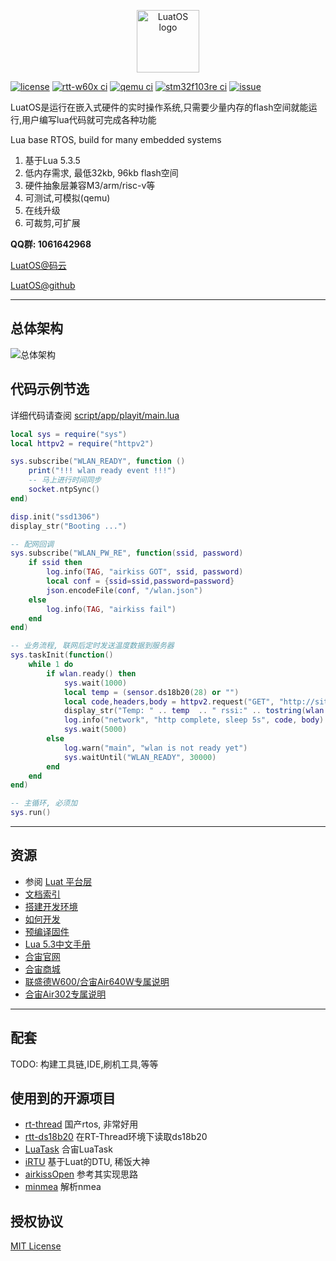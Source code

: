 <p align="center"><a href="#" target="_blank" rel="noopener noreferrer"><img width="100" src="logo.jpg" alt="LuatOS logo"></a></p>

[![license](https://img.shields.io/github/license/openLuat/LuatOS)](/LICENSE)
[![rtt-w60x ci](https://github.com/openLuat/LuatOS/workflows/rtt-w60x/badge.svg)](https://github.com/openLuat/LuatOS/actions?query=workflow%3Artt-w60x)
[![qemu ci](https://github.com/openLuat/LuatOS/workflows/qemu-vexpress-a9/badge.svg)](https://github.com/openLuat/LuatOS/actions?query=workflow%3Aqemu-vexpress-a9)
[![stm32f103re ci](https://github.com/openLuat/LuatOS/workflows/stm32f103re/badge.svg)](https://github.com/openLuat/LuatOS/actions?query=workflow%3Astm32f103re)
[![issue](https://img.shields.io/github/issues/openLuat/LuatOS)](https://github.com/openLuat/LuatOS/issues)

LuatOS是运行在嵌入式硬件的实时操作系统,只需要少量内存的flash空间就能运行,用户编写lua代码就可完成各种功能

Lua base RTOS, build for many embedded systems

1. 基于Lua 5.3.5
2. 低内存需求, 最低32kb, 96kb flash空间
3. 硬件抽象层兼容M3/arm/risc-v等
4. 可测试,可模拟(qemu)
5. 在线升级
6. 可裁剪,可扩展

**QQ群: 1061642968**

[LuatOS@码云](https://gitee.com/openLuat/LuatOS)

[LuatOS@github](https://github.com/openLuat/LuatOS)

----------------------------------------------------------------------------------
## 总体架构

![总体架构](system.jpg)

## 代码示例节选

详细代码请查阅 [script/app/playit/main.lua](script/app/playit/main.lua)

```lua
local sys = require("sys")
local httpv2 = require("httpv2")

sys.subscribe("WLAN_READY", function ()
    print("!!! wlan ready event !!!")
    -- 马上进行时间同步
    socket.ntpSync()
end)

disp.init("ssd1306")
display_str("Booting ...")

-- 配网回调
sys.subscribe("WLAN_PW_RE", function(ssid, password)
    if ssid then
        log.info(TAG, "airkiss GOT", ssid, password)
        local conf = {ssid=ssid,password=password}
        json.encodeFile(conf, "/wlan.json")
    else
        log.info(TAG, "airkiss fail")
    end
end)

-- 业务流程, 联网后定时发送温度数据到服务器
sys.taskInit(function()
    while 1 do
        if wlan.ready() then
            sys.wait(1000)
            local temp = (sensor.ds18b20(28) or "")
            local code,headers,body = httpv2.request("GET", "http://site0.cn/api/w60x/report/ds18b20?mac=" .. wlan.get_mac() .. "&temp=" .. tostring(temp))
            display_str("Temp: " .. temp  .. " rssi:" .. tostring(wlan.rssi()))
            log.info("network", "http complete, sleep 5s", code, body)
            sys.wait(5000)
        else
            log.warn("main", "wlan is not ready yet")
            sys.waitUntil("WLAN_READY", 30000)
        end
    end
end)

-- 主循环, 必须加
sys.run()
```

----------------------------------------------------------------------------------
## 资源

* 参阅 [Luat 平台层](docs/markdown/core/luat_platform.md)
* [文档索引](docs.md)
* [搭建开发环境](docs/markdown/proj/workspace.md)
* [如何开发](docs/markdown/proj/how_to_dev.md)
* [预编译固件](https://github.com/openLuat/LuatOS/releases)
* [Lua 5.3中文手册](https://www.runoob.com/manual/lua53doc/)
* [合宙官网](http://www.openluat.com)
* [合宙商城](http://m.openluat.com)
* [联盛德W600/合宙Air640W专属说明](docs/markdown/bsp/w600.md)
* [合宙Air302专属说明](bsp/air302/README.md)

----------------------------------------------------------------------------------
## 配套

TODO: 构建工具链,IDE,刷机工具,等等

## 使用到的开源项目

* [rt-thread](https://github.com/RT-Thread/rt-thread) 国产rtos, 非常好用
* [rtt-ds18b20](https://github.com/willianchanlovegithub/ds18b20) 在RT-Thread环境下读取ds18b20
* [LuaTask](https://github.com/openLuat/Luat_2G_RDA_8955) 合宙LuaTask
* [iRTU](https://github.com/hotdll/iRTU) 基于Luat的DTU, 稀饭大神
* [airkissOpen](https://github.com/heyuanjie87/airkissOpen) 参考其实现思路
* [minmea](https://github.com/kosma/minmea) 解析nmea

## 授权协议

[MIT License](LICENSE)
